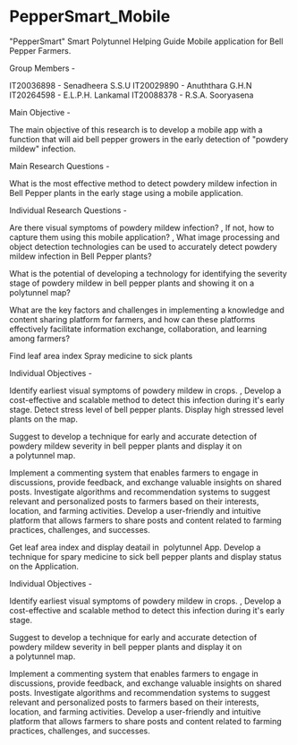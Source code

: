 # PepperSmart_Mobile

"PepperSmart" Smart Polytunnel Helping Guide Mobile application for Bell Pepper Farmers.

Group Members -

IT20036898   -   Senadheera S.S.U
IT20029890	-   Anuththara G.H.N
IT20264598   -   E.L.P.H. Lankamal
IT20088378   -   R.S.A. Sooryasena

Main Objective -

The main objective of this research is to develop a mobile app with a function that will aid bell pepper growers in the early detection of "powdery mildew" infection.

Main Research Questions -

What is the most effective method to detect powdery mildew infection in Bell Pepper plants in the early stage using a mobile application.

Individual Research Questions -

Are there visual symptoms of powdery mildew infection? ,
If not, how to capture them using this mobile application? ,
What image processing and object detection technologies can be used to accurately detect powdery mildew infection in Bell Pepper plants?

What is the potential of developing a technology for identifying the severity stage of powdery mildew in bell pepper plants and showing it on a polytunnel map?

What are the key factors and challenges in implementing a knowledge and content sharing platform for farmers, and how can these platforms effectively facilitate information exchange, collaboration, and learning among farmers?

Find leaf area index
Spray medicine  to sick plants

Individual Objectives -

Identify earliest visual symptoms of powdery mildew in crops. ,
Develop a cost-effective and scalable method to detect this infection during it's early stage.
Detect stress level of bell pepper plants.
Display high stressed level plants on the map.

Suggest to develop a technique for early and accurate detection of powdery mildew severity in bell pepper plants and display it on a polytunnel map.

Implement a commenting system that enables farmers to engage in discussions, provide feedback, and exchange valuable insights on shared posts.
Investigate algorithms and recommendation systems to suggest relevant and personalized posts to farmers based on their interests, location, and farming activities.
Develop a user-friendly and intuitive platform that allows farmers to share posts and content related to farming practices, challenges, and successes.

Get leaf area index and display deatail in  polytunnel App.
Develop a technique for spary medicine to sick bell pepper plants and display status on the Application.

Individual Objectives -

Identify earliest visual symptoms of powdery mildew in crops. , Develop a cost-effective and scalable method to detect this infection during it's early stage.

Suggest to develop a technique for early and accurate detection of powdery mildew severity in bell pepper plants and display it on a polytunnel map.

Implement a commenting system that enables farmers to engage in discussions, provide feedback, and exchange valuable insights on shared posts.
Investigate algorithms and recommendation systems to suggest relevant and personalized posts to farmers based on their interests, location, and farming activities.
Develop a user-friendly and intuitive platform that allows farmers to share posts and content related to farming practices, challenges, and successes.
